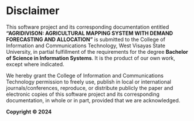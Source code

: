 # Disclaimer  

This software project and its corresponding documentation entitled **“AGRIDIVISON: AGRICULTURAL MAPPING SYSTEM WITH DEMAND FORECASTING AND ALLOCATION”** is submitted to the College of Information and Communications Technology, West Visayas State University, in partial fulfillment of the requirements for the degree **Bachelor of Science in Information Systems**. It is the product of our own work, except where indicated.  

We hereby grant the College of Information and Communications Technology permission to freely use, publish in local or international journals/conferences, reproduce, or distribute publicly the paper and electronic copies of this software project and its corresponding documentation, in whole or in part, provided that we are acknowledged.  

**Copyright © 2024**
